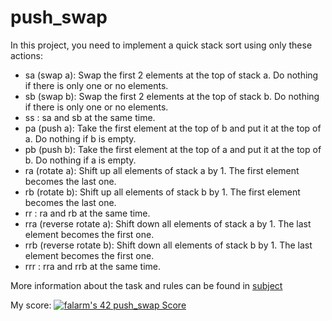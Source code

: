 # push_swap

In this project, you need to implement a quick stack sort using only these actions:
- sa (swap a): Swap the first 2 elements at the top of stack a. Do nothing if there is only one or no elements.
- sb (swap b): Swap the first 2 elements at the top of stack b. Do nothing if there is only one or no elements.
- ss : sa and sb at the same time.
- pa (push a): Take the first element at the top of b and put it at the top of a. Do nothing if b is empty.
- pb (push b): Take the first element at the top of a and put it at the top of b. Do nothing if a is empty.
- ra (rotate a): Shift up all elements of stack a by 1. The first element becomes the last one.
- rb (rotate b): Shift up all elements of stack b by 1. The first element becomes the last one.
- rr : ra and rb at the same time.
- rra (reverse rotate a): Shift down all elements of stack a by 1. The last element becomes the first one.
- rrb (reverse rotate b): Shift down all elements of stack b by 1. The last element becomes the first one.
- rrr : rra and rrb at the same time.

More information about the task and rules can be found in [subject](https://github.com/Fuse23/push_swap/blob/main/subject/en.subject.pdf)

My score: [![falarm's 42 push_swap Score](https://badge42.vercel.app/api/v2/cl23rylyn001609lbgc4t4lzn/project/2521410)](https://github.com/JaeSeoKim/badge42)
